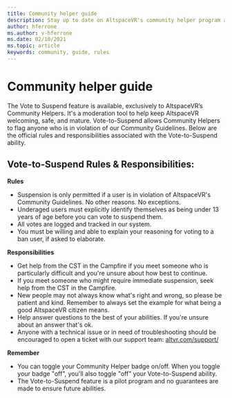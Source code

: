 ```yaml
---
title: Community helper guide
description: Stay up to date on AltspaceVR's community helper program and the vote-to-suspend feature.
author: hferrone
ms.author: v-hferrone
ms.date: 02/10/2021
ms.topic: article
keywords: community, guide, rules
---
```


# Community helper guide

The Vote to Suspend feature is available, exclusively to AltspaceVR’s Community Helpers. It's a moderation tool to help keep AltspaceVR welcoming, safe, and mature. Vote-to-Suspend allows Community Helpers to flag anyone who is in violation of our Community Guidelines. Below are the official rules and responsibilities associated with the Vote-to-Suspend ability. 

## Vote-to-Suspend Rules & Responsibilities: 

**Rules** 

* Suspension is only permitted if a user is in violation of AltspaceVR's Community Guidelines. No other reasons. No exceptions.  
* Underaged users must explicitly identify themselves as being under 13 years of age before you can vote to suspend them. 
* All votes are logged and tracked in our system. 
* You must be willing and able to explain your reasoning for voting to a ban user, if asked to elaborate. 

**Responsibilities** 

* Get help from the CST in the Campfire if you meet someone who is particularly difficult and you're unsure about how best to continue.  
* If you meet someone who might require immediate suspension, seek help from the CST in the Campfire. 
* New people may not always know what's right and wrong, so please be patient and kind. Remember to always set the example for what being a good AltspaceVR citizen means. 
* Help answer questions to the best of your abilities. If you're unsure about an answer that's ok. 
* Anyone with a technical issue or in need of troubleshooting should be encouraged to open a ticket with our support team: [altvr.com/support/](https://help.altvr.com/hc/requests/new?ticket_form_id=114093998653)

**Remember** 

* You can toggle your Community Helper badge on/off. When you toggle your badge "off", you'll also toggle "off" your Vote-to-Suspend ability. 
* The Vote-to-Suspend feature is a pilot program and no guarantees are made to ensure future abilities. 